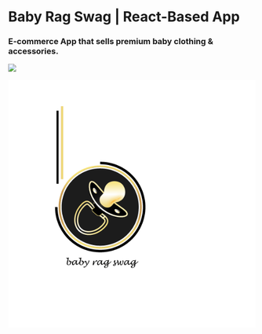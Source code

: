 # Baby Rag Swag | React-Based App
### E-commerce App that sells premium baby clothing & accessories. 
![](http://res.cloudinary.com/hashnode/image/upload/w_200/v1466495663/static_imgs/mern/v2/mernio-logo.png) 

![alt text](https://github.com/kguerre/Baby-Rag-Swag/blob/master/br_swag.gif "Baby Rag Swag") 

